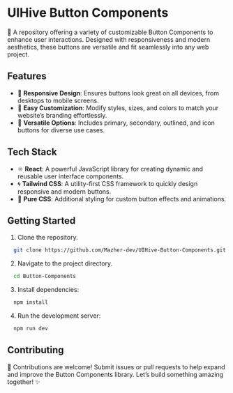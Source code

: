 # UIHive Button Components

🔘 A repository offering a variety of customizable Button Components to enhance user interactions. Designed with responsiveness and modern aesthetics, these buttons are versatile and fit seamlessly into any web project.

## Features

- 📱 **Responsive Design**: Ensures buttons look great on all devices, from desktops to mobile screens.  
- 🎨 **Easy Customization**: Modify styles, sizes, and colors to match your website’s branding effortlessly.  
- 🚀 **Versatile Options**: Includes primary, secondary, outlined, and icon buttons for diverse use cases.  

## Tech Stack

- ⚛️ **React**: A powerful JavaScript library for creating dynamic and reusable user interface components.  
- 🌀 **Tailwind CSS**: A utility-first CSS framework to quickly design responsive and modern buttons.  
- 🎯 **Pure CSS**: Additional styling for custom button effects and animations.  

## Getting Started

1. Clone the repository.

```bash
  git clone https://github.com/Mazher-dev/UIHive-Button-Components.git
```

2. Navigate to the project directory.

```bash
  cd Button-Components
```

3. Install dependencies:

```bash
  npm install
```

4. Run the development server:

```bash
  npm run dev
```

## Contributing

🤝 Contributions are welcome! Submit issues or pull requests to help expand and improve the Button Components library. Let’s build something amazing together! ✨
